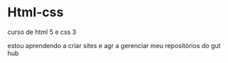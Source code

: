 # Html-css
curso de html 5 e css 3


estou aprendendo a criar sites e agr a gerenciar meu repositórios do gut hub